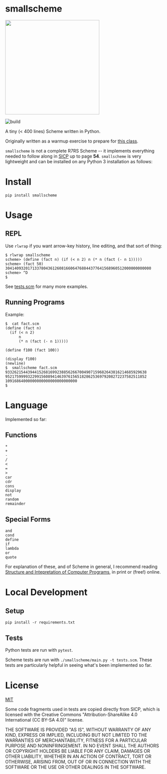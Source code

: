smallscheme
===========

<img src="/smallscheme.jpg" width="300">

![build](https://github.com/eigenhombre/smallscheme/actions/workflows/test.yml/badge.svg)

A tiny (< 400 lines) Scheme written in Python.

Originally written as a warmup exercise to prepare for [this
class](https://www.dabeaz.com/sicp.html).

`smallscheme` is not a complete R7RS Scheme -- it implements
everything needed to follow along in
[SICP](https://en.wikipedia.org/wiki/Structure_and_Interpretation_of_Computer_Programs)
up to page **54**.  `smallscheme` is very lightweight and can be
installed on any Python 3 installation as follows:

# Install

    pip install smallscheme

# Usage

## REPL

Use `rlwrap` if you want arrow-key history, line editing, and that sort of thing:

    $ rlwrap smallscheme
    scheme> (define (fact n) (if (< n 2) n (* n (fact (- n 1)))))
    scheme> (fact 50)
    30414093201713378043612608166064768844377641568960512000000000000
    scheme> ^D
    $

See [tests.scm](https://github.com/eigenhombre/smallscheme/blob/master/tests.scm) for many more examples.

## Running Programs

Example:

    $  cat fact.scm
    (define (fact n)
      (if (< n 2)
          n
          (* n (fact (- n 1)))))

    (define f100 (fact 100))

    (display f100)
    (newline)
    $  smallscheme fact.scm
    933262154439441526816992388562667004907159682643816214685929638
    952175999932299156089414639761565182862536979208272237582511852
    10916864000000000000000000000000
    $

# Language

Implemented so far:

## Functions

    *
    +
    -
    /
    <
    =
    >
    car
    cdr
    cons
    display
    not
    random
    remainder

## Special Forms

    and
    cond
    define
    if
    lambda
    or
    quote

For explanation of these, and of Scheme in general, I recommend
reading [Structure and Intepretation of Computer
Programs](https://mitpress.mit.edu/sites/default/files/sicp/index.html),
in print or (free!) online.

# Local Development

## Setup

    pip install -r requirements.txt

## Tests

Python tests are run with `pytest`.

Scheme tests are run with `./smallscheme/main.py -t tests.scm`.  These
tests are particularly helpful in seeing what's been implemented so
far.

# License

[MIT](https://github.com/eigenhombre/smallscheme/blob/master/LICENSE.txt)

Some code fragments used in tests are copied directly from SICP, which
is licensed with the Creative Commons "Attribution-ShareAlike 4.0
International (CC BY-SA 4.0)" license.

THE SOFTWARE IS PROVIDED "AS IS", WITHOUT WARRANTY OF ANY KIND,
EXPRESS OR IMPLIED, INCLUDING BUT NOT LIMITED TO THE WARRANTIES OF
MERCHANTABILITY, FITNESS FOR A PARTICULAR PURPOSE AND
NONINFRINGEMENT. IN NO EVENT SHALL THE AUTHORS OR COPYRIGHT HOLDERS BE
LIABLE FOR ANY CLAIM, DAMAGES OR OTHER LIABILITY, WHETHER IN AN ACTION
OF CONTRACT, TORT OR OTHERWISE, ARISING FROM, OUT OF OR IN CONNECTION
WITH THE SOFTWARE OR THE USE OR OTHER DEALINGS IN THE SOFTWARE.
